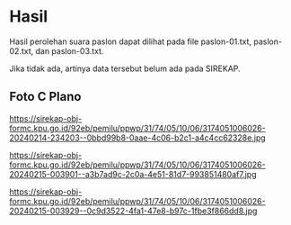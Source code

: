 # Hasil

Hasil perolehan suara paslon dapat dilihat pada file paslon-01.txt, paslon-02.txt, dan paslon-03.txt.

Jika tidak ada, artinya data tersebut belum ada pada SIREKAP.

## Foto C Plano

https://sirekap-obj-formc.kpu.go.id/92eb/pemilu/ppwp/31/74/05/10/06/3174051006026-20240214-234203--0bbd99b8-0aae-4c06-b2c1-a4c4cc62328e.jpg

https://sirekap-obj-formc.kpu.go.id/92eb/pemilu/ppwp/31/74/05/10/06/3174051006026-20240215-003901--a3b7ad9c-2c0a-4e51-81d7-993851480af7.jpg

https://sirekap-obj-formc.kpu.go.id/92eb/pemilu/ppwp/31/74/05/10/06/3174051006026-20240215-003929--0c9d3522-4fa1-47e8-b97c-1fbe3f866dd8.jpg
